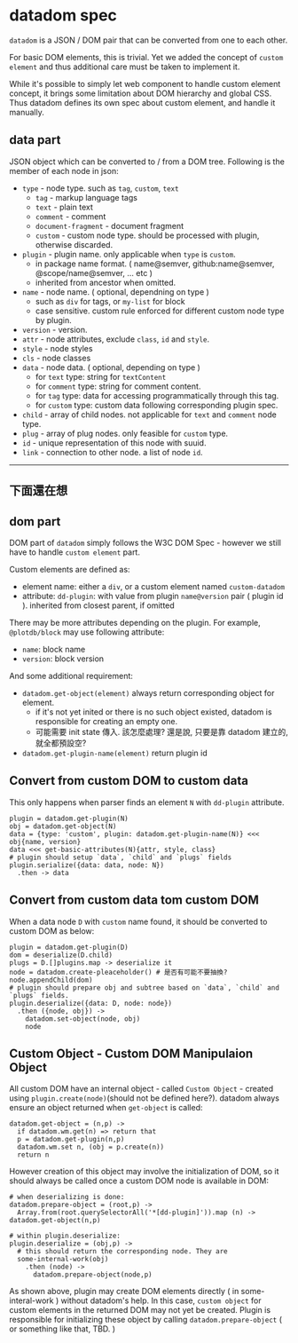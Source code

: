 # datadom spec

`datadom` is a JSON / DOM pair that can be converted from one to each other.

For basic DOM elements, this is trivial. Yet we added the concept of `custom element` and thus additional care must be taken to implement it.

While it's possible to simply let web component to handle custom element concept, it brings some limitation about DOM hierarchy and global CSS. Thus datadom defines its own spec about custom element, and handle it manually.


## data part 

JSON object which can be converted to / from a DOM tree. Following is the member of each node in json:

 - `type` - node type. such as `tag`, `custom`, `text`
    - `tag` - markup language tags
    - `text` - plain text
    - `comment` - comment
    - `document-fragment` - document fragment
    - `custom` - custom node type. should be processed with plugin, otherwise discarded.
 - `plugin` - plugin name. only applicable when `type` is `custom`.
    - in package name format. ( name@semver, github:name@semver, @scope/name@semver, ... etc )
    - inherited from ancestor when omitted.
 - `name` - node name. ( optional, dependning on type )
    - such as `div` for tags, or `my-list` for block
    - case sensitive. custom rule enforced for different custom node type by plugin.
 - `version` - version.
 - `attr` - node attributes, exclude `class`, `id` and `style`.
 - `style` - node styles
 - `cls` - node classes
 - `data` - node data. ( optional, depending on type )
   - for `text` type: string for `textContent`
   - for `comment` type: string for comment content.
   - for `tag` type: data for accessing programmatically through this tag.
   - for `custom` type: custom data following corresponding plugin spec.
 - `child` - array of child nodes. not applicable for `text` and `comment` node type.
 - `plug` - array of plug nodes. only feasible for `custom` type.
 - `id` - unique representation of this node with suuid.
 - `link` - connection to other node. a list of node `id`.

----
下面還在想
----

## dom part

DOM part of `datadom` simply follows the W3C DOM Spec - however we still have to handle `custom element` part.

Custom elements are defined as:

 - element name: either a `div`, or a custom element named `custom-datadom`
 - attribute:
   `dd-plugin`: with value from plugin `name@version` pair ( plugin id ). inherited from closest parent, if omitted

There may be more attributes depending on the plugin. For example, `@plotdb/block` may use following attribute:
 - `name`: block name
 - `version`: block version

And some additional requirement:

 - `datadom.get-object(element)` always return corresponding object for element.
   - if it's not yet inited or there is no such object existed, datadom is responsible for creating an empty one.
   - 可能需要 init state 傳入. 該怎麼處理? 還是說, 只要是靠 datadom 建立的, 就全都預設空?
 - `datadom.get-plugin-name(element)` return plugin id



## Convert from custom DOM to custom data

This only happens when parser finds an element `N` with `dd-plugin` attribute.

    plugin = datadom.get-plugin(N)
    obj = datadom.get-object(N)
    data = {type: 'custom', plugin: datadom.get-plugin-name(N)} <<< obj{name, version}
    data <<< get-basic-attributes(N){attr, style, class}
    # plugin should setup `data`, `child` and `plugs` fields
    plugin.serialize({data: data, node: N})
      .then -> data

## Convert from custom data tom custom DOM

When a data node `D` with `custom` name found, it should be converted to custom DOM as below:

    plugin = datadom.get-plugin(D)
    dom = deserialize(D.child)
    plugs = D.[]plugins.map -> deserialize it
    node = datadom.create-pleaceholder() # 是否有可能不要抽換?
    node.appendChild(dom)
    # plugin should prepare obj and subtree based on `data`, `child` and `plugs` fields.
    plugin.deserialize({data: D, node: node})
      .then ({node, obj}) ->
        datadom.set-object(node, obj)
        node


## Custom Object - Custom DOM Manipulaion Object

All custom DOM have an internal object - called `Custom Object` - created using `plugin.create(node)`(should not be defined here?). datadom always ensure an object returned when `get-object` is called:

    datadom.get-object = (n,p) ->
      if datadom.wm.get(n) => return that
      p = datadom.get-plugin(n,p)
      datadom.wm.set n, (obj = p.create(n))
      return n
      
However creation of this object may involve the initialization of DOM, so it should always be called once a custom DOM node is available in DOM:

    # when deserializing is done:
    datadom.prepare-object = (root,p) ->
      Array.from(root.querySelectorAll('*[dd-plugin]')).map (n) -> datadom.get-object(n,p)

    # within plugin.deserialize:
    plugin.deserialize = (obj,p) ->
      # this should return the corresponding node. They are 
      some-internal-work(obj)
        .then (node) ->
          datadom.prepare-object(node,p)

As shown above, plugin may create DOM elements directly ( in some-interal-work ) without datadom's help. In this case, `custom object` for custom elements in the returned DOM may not yet be created. Plugin is responsible for initializing these object by calling `datadom.prepare-object` ( or something like that, TBD. )
